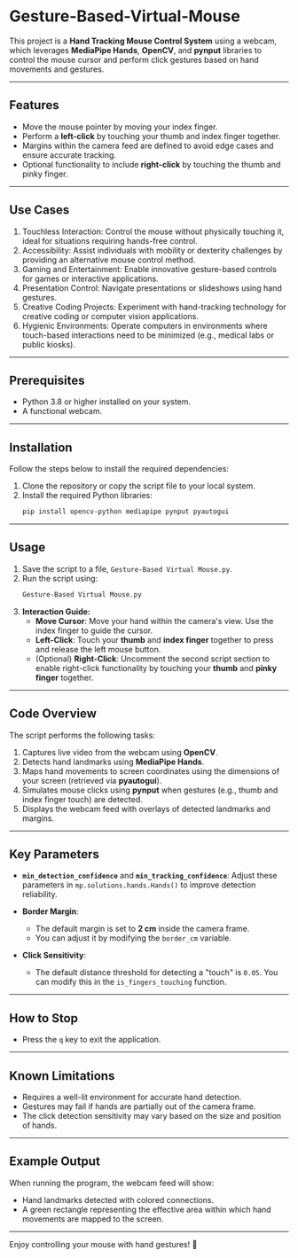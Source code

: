 # Gesture-Based-Virtual-Mouse

This project is a **Hand Tracking Mouse Control System** using a webcam, which leverages **MediaPipe Hands**, **OpenCV**, and **pynput** libraries to control the mouse cursor and perform click gestures based on hand movements and gestures.

---

## Features
- Move the mouse pointer by moving your index finger.
- Perform a **left-click** by touching your thumb and index finger together.
- Margins within the camera feed are defined to avoid edge cases and ensure accurate tracking.
- Optional functionality to include **right-click** by touching the thumb and pinky finger.

---

## Use Cases
1. Touchless Interaction: Control the mouse without physically touching it, ideal for situations requiring hands-free control.
2. Accessibility: Assist individuals with mobility or dexterity challenges by providing an alternative mouse control method.
3. Gaming and Entertainment: Enable innovative gesture-based controls for games or interactive applications.
4. Presentation Control: Navigate presentations or slideshows using hand gestures.
5. Creative Coding Projects: Experiment with hand-tracking technology for creative coding or computer vision applications.
6. Hygienic Environments: Operate computers in environments where touch-based interactions need to be minimized (e.g., medical labs or public kiosks).

---

## Prerequisites
- Python 3.8 or higher installed on your system.
- A functional webcam.

---

## Installation
Follow the steps below to install the required dependencies:

1. Clone the repository or copy the script file to your local system.
2. Install the required Python libraries:
   ```bash
   pip install opencv-python mediapipe pynput pyautogui
   ```

---

## Usage
1. Save the script to a file, `Gesture-Based Virtual Mouse.py`.
2. Run the script using:
   ```bash
   Gesture-Based Virtual Mouse.py
   ```
3. **Interaction Guide:**
   - **Move Cursor**: Move your hand within the camera's view. Use the index finger to guide the cursor.
   - **Left-Click**: Touch your **thumb** and **index finger** together to press and release the left mouse button.
   - (Optional) **Right-Click**: Uncomment the second script section to enable right-click functionality by touching your **thumb** and **pinky finger** together.

---

## Code Overview
The script performs the following tasks:
1. Captures live video from the webcam using **OpenCV**.
2. Detects hand landmarks using **MediaPipe Hands**.
3. Maps hand movements to screen coordinates using the dimensions of your screen (retrieved via **pyautogui**).
4. Simulates mouse clicks using **pynput** when gestures (e.g., thumb and index finger touch) are detected.
5. Displays the webcam feed with overlays of detected landmarks and margins.

---

## Key Parameters
- **`min_detection_confidence`** and **`min_tracking_confidence`**:
  Adjust these parameters in `mp.solutions.hands.Hands()` to improve detection reliability.

- **Border Margin**:
  - The default margin is set to **2 cm** inside the camera frame.
  - You can adjust it by modifying the `border_cm` variable.

- **Click Sensitivity**:
  - The default distance threshold for detecting a "touch" is `0.05`. You can modify this in the `is_fingers_touching` function.

---

## How to Stop
- Press the `q` key to exit the application.

---

## Known Limitations
- Requires a well-lit environment for accurate hand detection.
- Gestures may fail if hands are partially out of the camera frame.
- The click detection sensitivity may vary based on the size and position of hands.

---

## Example Output
When running the program, the webcam feed will show:
- Hand landmarks detected with colored connections.
- A green rectangle representing the effective area within which hand movements are mapped to the screen.

---

Enjoy controlling your mouse with hand gestures! 🚀
